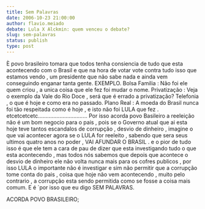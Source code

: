 ```yaml
---
title: Sem Palavras
date: 2006-10-23 21:00:00
author: flavio.meiado
debate: Lula X Alckmin: quem venceu o debate?
slug: sem-palavras
status: publish 
type: post
---
```


È povo brasileiro tomara que todos tenha consiencia de tudo que esta acontecendo com o Brasil e que na hora de votar vote contra tudo isso que estamos vendo , um presidente que não sabe nada e ainda vem conseguindo enganar tanta gente.
EXEMPLO.
Bolsa Familia : Não foi ele quem criou , a unica coisa que ele fez foi mudar o nome.
Privatização : Veja o exemplo da Vale do Rio Doce , será que é errado a privatização? Telefonia , o que é hoje e como era no passado.
Plano Real : A moeda do Brasil nunca foi tão respeitada como é hoje , e isto não foi LULA que fez .
etcetcetcetc................................
Por isso acorda povo Basileiro a reeleição não é um bom negocio para o pais , pois se o Governo atual que ai esta hoje teve tantos escandalos de corrupção , desvio de dinheiro , imagine o que vai acontecer agora se o LULA for reeleito , sabendo que sera seus ultimos quatro anos no poder , VAI AFUNDAR O BRASIL . e o pior de tudo isso é que ele tem a cara de pau de dizer que esta investigando tudo o que esta acontecendo , mas todos nós sabemos que depois que acontece o desvio de dinheiro ele não volta nunca mais para os cofres publicos , por isso LULA o importante não é investigar e sim não permitir que a corrupção tome conta do pais , coisa que hoje não vem acontecendo , muito pelo contrario , a corrupção esta sendo permitida como se fosse a coisa mais comum.
E é ´por isso que eu digo SEM PALAVRAS.

ACORDA POVO BRASILEIRO;
